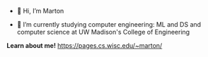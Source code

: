 - 👋 Hi, I’m Marton

- 🌱 I’m currently studying computer engineering: ML and DS and computer science at UW Madison's College of Engineering

**Learn about me!** https://pages.cs.wisc.edu/~marton/
